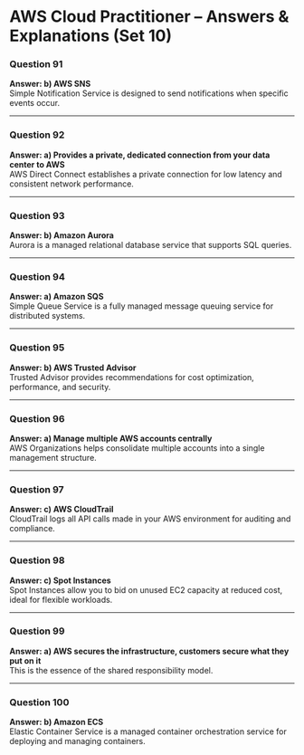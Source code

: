 # AWS Cloud Practitioner – Answers & Explanations (Set 10)

### Question 91  
**Answer: b) AWS SNS**  
Simple Notification Service is designed to send notifications when specific events occur.

---

### Question 92  
**Answer: a) Provides a private, dedicated connection from your data center to AWS**  
AWS Direct Connect establishes a private connection for low latency and consistent network performance.

---

### Question 93  
**Answer: b) Amazon Aurora**  
Aurora is a managed relational database service that supports SQL queries.

---

### Question 94  
**Answer: a) Amazon SQS**  
Simple Queue Service is a fully managed message queuing service for distributed systems.

---

### Question 95  
**Answer: b) AWS Trusted Advisor**  
Trusted Advisor provides recommendations for cost optimization, performance, and security.

---

### Question 96  
**Answer: a) Manage multiple AWS accounts centrally**  
AWS Organizations helps consolidate multiple accounts into a single management structure.

---

### Question 97  
**Answer: c) AWS CloudTrail**  
CloudTrail logs all API calls made in your AWS environment for auditing and compliance.

---

### Question 98  
**Answer: c) Spot Instances**  
Spot Instances allow you to bid on unused EC2 capacity at reduced cost, ideal for flexible workloads.

---

### Question 99  
**Answer: a) AWS secures the infrastructure, customers secure what they put on it**  
This is the essence of the shared responsibility model.

---

### Question 100  
**Answer: b) Amazon ECS**  
Elastic Container Service is a managed container orchestration service for deploying and managing containers.
